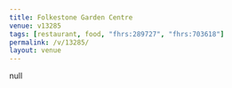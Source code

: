 ```yaml
---
title: Folkestone Garden Centre
venue: v13285
tags: [restaurant, food, "fhrs:289727", "fhrs:703618"]
permalink: /v/13285/
layout: venue
---
```

null